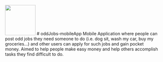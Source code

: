 <img src="![logo-black](https://user-images.githubusercontent.com/102797454/206843035-9cfd731f-f10a-4855-af20-5e7743e7011b.png=100x100)" data-canonical-src="![logo-black](https://user-images.githubusercontent.com/102797454/206843035-9cfd731f-f10a-4855-af20-5e7743e7011b.png=100x100)" width="100" height="100" />
# oddJobs-mobileApp
Mobile Application where people can post odd jobs they need someone to do (i.e. dog sit, wash my car, buy my groceries...) and other users can apply for such jobs and gain pocket money. Aimed to help people make easy money and help others accomplish tasks they find difficult to do.  
